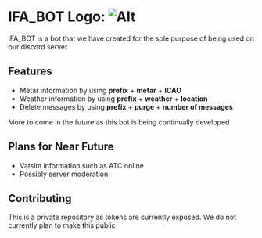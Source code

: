 # IFA_BOT Logo: ![Alt](/src/assets/images/infinitelogo.png "IFA Logo")

IFA_BOT is a bot that we have created for the sole purpose of being used on our discord server

## Features
* Metar information by using **prefix** + **metar** + **ICAO**
* Weather information by using **prefix** + **weather** + **location**
* Delete messages by using **prefix** + **purge** + **number of messages**

More to come in the future as this bot is being continually developed

## Plans for Near Future
* Vatsim information such as ATC online
* Possibly server moderation

## Contributing
This is a private repository as tokens are currently exposed. We do not currently plan to make this public
